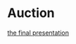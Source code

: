 # Auction

[the final presentation](https://docs.google.com/presentation/d/1pUFqM5dso1gt5IH3D5O_q69Oq07tN8CFFZEJ7eqylPI)
